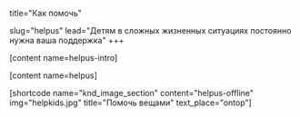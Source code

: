 title="Как помочь"

slug="helpus"
lead="Детям в сложных жизненных ситуациях постоянно нужна ваша поддержка"
+++

[content name=helpus-intro]

[content name=helpus]

[shortcode name="knd_image_section" content="helpus-offline" img="helpkids.jpg" title="Помочь вещами" text_place="ontop"]
